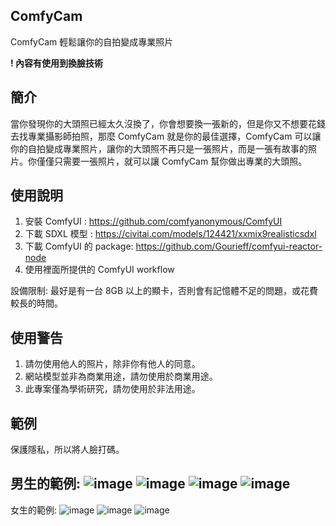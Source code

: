 ## ComfyCam

ComfyCam 輕鬆讓你的自拍變成專業照片

**! 內容有使用到換臉技術**

## 簡介
當你發現你的大頭照已經太久沒換了，你會想要換一張新的，但是你又不想要花錢去找專業攝影師拍照，那麼 ComfyCam 就是你的最佳選擇，ComfyCam 可以讓你的自拍變成專業照片，讓你的大頭照不再只是一張照片，而是一張有故事的照片。你僅僅只需要一張照片，就可以讓 ComfyCam 幫你做出專業的大頭照。

## 使用說明
1. 安裝 ComfyUI : https://github.com/comfyanonymous/ComfyUI
2. 下載 SDXL 模型 : https://civitai.com/models/124421/xxmix9realisticsdxl
3. 下載 ComfyUI 的 package: https://github.com/Gourieff/comfyui-reactor-node
4. 使用裡面所提供的 ComfyUI workflow

設備限制:
最好是有一台 8GB 以上的顯卡，否則會有記憶體不足的問題，或花費較長的時間。

## 使用警告
1. 請勿使用他人的照片，除非你有他人的同意。
2. 網站模型並非為商業用途，請勿使用於商業用途。
3. 此專案僅為學術研究，請勿使用於非法用途。

## 範例
保護隱私，所以將人臉打碼。

男生的範例:
![image](./example/圖片1.png)
![image](./example/圖片2.png)
![image](./example/圖片3.png)
![image](./example/圖片4.png)
---
女生的範例:
![image](./example/IMG_1578.JPG_00005_.png)
![image](./example/IMG_1578.JPG_00134_.png)
![image](./example/IMG_1578.JPG_00146_.png)